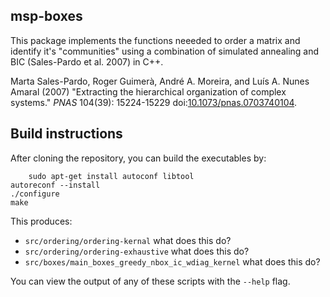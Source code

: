 ## msp-boxes

This package implements the functions neeeded to order a matrix and identify it's "communities" using a combination of simulated annealing and BIC (Sales-Pardo et al. 2007) in C++.

Marta Sales-Pardo, Roger Guimerà, André A. Moreira, and Luís A. Nunes Amaral (2007) "Extracting the hierarchical organization of complex systems."
*PNAS* 104(39): 15224-15229 doi:[10.1073/pnas.0703740104][doi].

## Build instructions
After cloning the repository, you can build the executables by:

        sudo apt-get install autoconf libtool
	autoreconf --install
	./configure
	make

This produces:

* `src/ordering/ordering-kernal` what does this do?
* `src/ordering/ordering-exhaustive` what does this do?
* `src/boxes/main_boxes_greedy_nbox_ic_wdiag_kernel` what does this do?

You can view the output of any of these scripts with the `--help` flag.

[doi]: http://dx.doi.org/10.1073/pnas.0703740104
